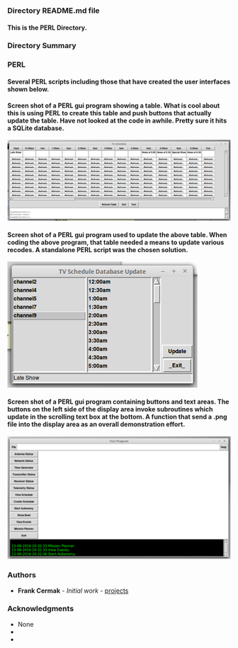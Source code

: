 
### Directory README.md file
#### This is the PERL Directory.

### Directory Summary
### PERL
#### Several PERL scripts including those that have created the user interfaces shown below.

#### Screen shot of a PERL gui program showing a table. What is cool about this is using PERL to create this table and push buttons that actually update the table. Have not looked at the code in awhile. Pretty sure it hits a SQLite database.
![ScreenShot](https://github.com/fac3d/projects/blob/master/perl/tvschedule.png)

#### Screen shot of a PERL gui program used to update the above table. When coding the above program, that table needed a means to update various recodes. A standalone PERL script was the chosen solution.
![ScreenShot](https://github.com/fac3d/projects/blob/master/perl/tvscheduleupdater.png)

#### Screen shot of a PERL gui program containing buttons and text areas. The buttons on the left side of the display area invoke subroutines which update in the scrolling text box at the bottom. A function that send a .png file into the display area as an overall demonstration effort.
![ScreenShot](https://github.com/fac3d/projects/blob/master/perl/gs.png)

### Authors
* **Frank Cermak** - *Initial work* - [projects](https://github.com/fac3d/projects)

### Acknowledgments
* None
* 
* 
